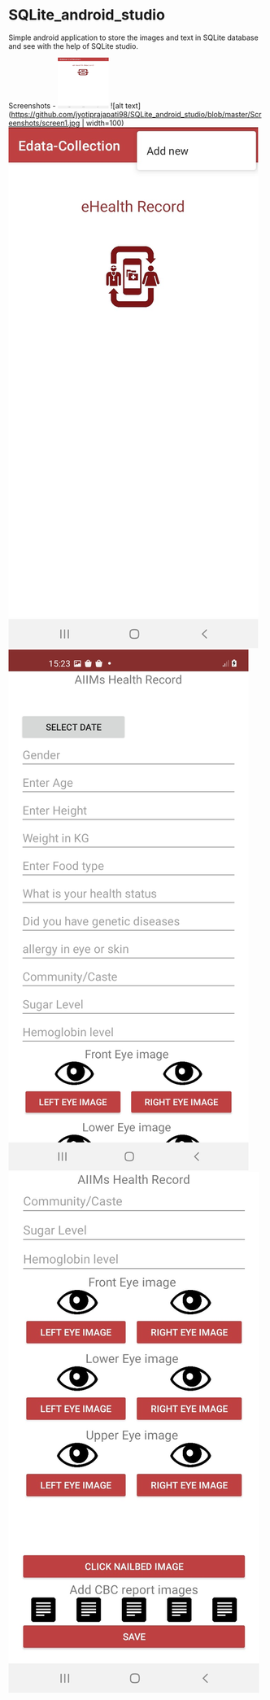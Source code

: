 # SQLite_android_studio
Simple android application to store the images and text in SQLite database and see with the help of SQLite studio.


Screenshots -
<img src="https://github.com/jyotiprajapati98/SQLite_android_studio/blob/master/Screenshots/screen1.jpg" width="100" height="100">
![alt text](https://github.com/jyotiprajapati98/SQLite_android_studio/blob/master/Screenshots/screen1.jpg | width=100)
![alt text](https://github.com/jyotiprajapati98/SQLite_android_studio/blob/master/Screenshots/screen2.jpg)
![alt text](https://github.com/jyotiprajapati98/SQLite_android_studio/blob/master/Screenshots/screen3.jpg)
![alt text](https://github.com/jyotiprajapati98/SQLite_android_studio/blob/master/Screenshots/screen4.jpg)
